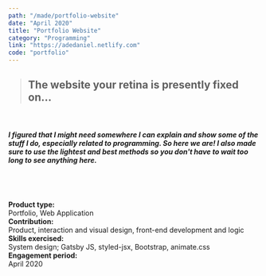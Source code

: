 ```yaml
---
path: "/made/portfolio-website"
date: "April 2020"
title: "Portfolio Website"
category: "Programming"
link: "https://adedaniel.netlify.com"
code: "portfolio"
---
```


> ## The website your retina is presently fixed on...

 <br/>

##### I figured that I might need somewhere I can explain and show some of the stuff I do, especially related to programming. So here we are! I also made sure to use the lightest and best methods so you don't have to wait too long to see anything here.

<br/>
<br/>

**Product type:**  
Portfolio, Web Application  
**Contribution:**  
Product, interaction and visual design, front-end development and logic  
**Skills exercised:**  
System design; Gatsby JS, styled-jsx, Bootstrap, animate.css  
**Engagement period:**  
April 2020
